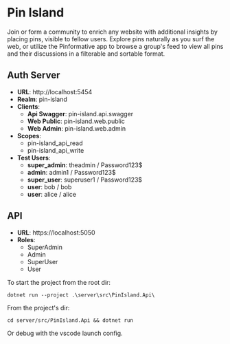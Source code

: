 # Pin Island

Join or form a community to enrich any website with additional insights by placing pins, visible to fellow users. Explore pins naturally as you surf the web, or utilize the Pinformative app to browse a group's feed to view all pins and their discussions in a filterable and sortable format.

## Auth Server

- **URL**: http://localhost:5454
- **Realm**: pin-island
- **Clients**:
  - **Api Swagger**: pin-island.api.swagger
  - **Web Public**: pin-island.web.public
  - **Web Admin**: pin-island.web.admin
- **Scopes**:
  - pin-island_api_read
  - pin-island_api_write
- **Test Users**:
  - **super_admin**: theadmin / Password123$
  - **admin**: admin1 / Password123$
  - **super_user**: superuser1 / Password123$
  - **user**: bob / bob
  - **user**: alice / alice

## API

- **URL**: https://localhost:5050
- **Roles**:
  - SuperAdmin
  - Admin
  - SuperUser
  - User

To start the project from the root dir:
```
dotnet run --project .\server\src\PinIsland.Api\
```

From the project's dir:
```
cd server/src/PinIsland.Api && dotnet run
```

Or debug with the vscode launch config.